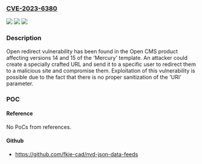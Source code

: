 ### [CVE-2023-6380](https://cve.mitre.org/cgi-bin/cvename.cgi?name=CVE-2023-6380)
![](https://img.shields.io/static/v1?label=Product&message=Open%20CMS&color=blue)
![](https://img.shields.io/static/v1?label=Version&message=%3D%2014%20&color=brighgreen)
![](https://img.shields.io/static/v1?label=Vulnerability&message=CWE-601%20URL%20Redirection%20to%20Untrusted%20Site%20('Open%20Redirect')&color=brighgreen)

### Description

Open redirect vulnerability has been found in the Open CMS product affecting versions 14 and 15 of the 'Mercury' template. An attacker could create a specially crafted URL and send it to a specific user to redirect them to a malicious site and compromise them. Exploitation of this vulnerability is possible due to the fact that there is no proper sanitization of the 'URI' parameter.

### POC

#### Reference
No PoCs from references.

#### Github
- https://github.com/fkie-cad/nvd-json-data-feeds

